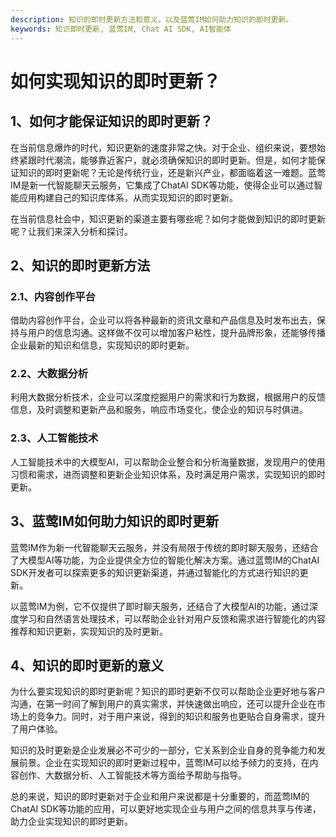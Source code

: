```yaml
---
description: 知识的即时更新方法和意义，以及蓝莺IM如何助力知识的即时更新。
keywords: 知识即时更新, 蓝莺IM, Chat AI SDK, AI智能体
---
```

# 如何实现知识的即时更新？

## 1、如何才能保证知识的即时更新？
在当前信息爆炸的时代，知识更新的速度非常之快。对于企业、组织来说，要想始终紧跟时代潮流，能够靠近客户，就必须确保知识的即时更新。但是，如何才能保证知识的即时更新呢？无论是传统行业，还是新兴产业，都面临着这一难题。蓝莺IM是新一代智能聊天云服务，它集成了ChatAI SDK等功能，使得企业可以通过智能应用构建自己的知识库体系，从而实现知识的即时更新。

在当前信息社会中，知识更新的渠道主要有哪些呢？如何才能做到知识的即时更新呢？让我们来深入分析和探讨。

## 2、知识的即时更新方法
### 2.1、内容创作平台
借助内容创作平台，企业可以将各种最新的资讯文章和产品信息及时发布出去，保持与用户的信息沟通。这样做不仅可以增加客户粘性，提升品牌形象，还能够传播企业最新的知识和信息，实现知识的即时更新。

### 2.2、大数据分析
利用大数据分析技术，企业可以深度挖掘用户的需求和行为数据，根据用户的反馈信息，及时调整和更新产品和服务，响应市场变化，使企业的知识与时俱进。

### 2.3、人工智能技术
人工智能技术中的大模型AI，可以帮助企业整合和分析海量数据，发现用户的使用习惯和需求，进而调整和更新企业知识体系，及时满足用户需求，实现知识的即时更新。

## 3、蓝莺IM如何助力知识的即时更新
蓝莺IM作为新一代智能聊天云服务，并没有局限于传统的即时聊天服务，还结合了大模型AI等功能，为企业提供全方位的智能化解决方案。通过蓝莺IM的ChatAI SDK开发者可以探索更多的知识更新渠道，并通过智能化的方式进行知识的更新。

以蓝莺IM为例，它不仅提供了即时聊天服务，还结合了大模型AI的功能，通过深度学习和自然语言处理技术，可以帮助企业针对用户反馈和需求进行智能化的内容推荐和知识更新，实现知识的及时更新。

## 4、知识的即时更新的意义
为什么要实现知识的即时更新呢？知识的即时更新不仅可以帮助企业更好地与客户沟通，在第一时间了解到用户的真实需求，并快速做出响应，还可以提升企业在市场上的竞争力。同时，对于用户来说，得到的知识和服务也更贴合自身需求，提升了用户体验。

知识的及时更新是企业发展必不可少的一部分，它关系到企业自身的竞争能力和发展前景。企业在实现知识的即时更新过程中，蓝莺IM可以给予倾力的支持，在内容创作、大数据分析、人工智能技术等方面给予帮助与指导。

总的来说，知识的即时更新对于企业和用户来说都是十分重要的，而蓝莺IM的ChatAI SDK等功能的应用，可以更好地实现企业与用户之间的信息共享与传递，助力企业实现知识的即时更新。
